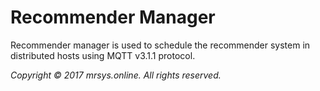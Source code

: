# Recommender Manager

Recommender manager is used to schedule the recommender system in distributed hosts using MQTT v3.1.1 protocol.

*Copyright &copy; 2017 mrsys.online. All rights reserved.*